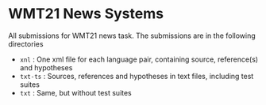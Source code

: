 # WMT21 News Systems

All submissions for WMT21 news task. The submissions are in the following directories

* `xnl` : One xml file for each language pair, containing source, reference(s) and hypotheses
* `txt-ts` : Sources, references and hypotheses in text files, including test suites
* `txt` : Same, but without test suites
